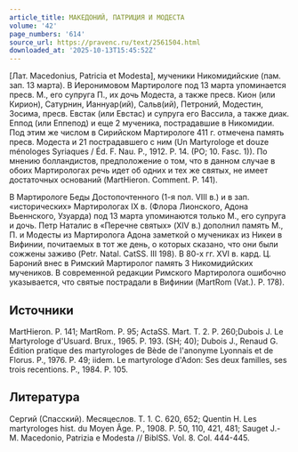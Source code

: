 ```yaml
---
article_title: МАКЕДОНИЙ, ПАТРИЦИЯ И МОДЕСТА
volume: '42'
page_numbers: '614'
source_url: https://pravenc.ru/text/2561504.html
downloaded_at: '2025-10-13T15:45:52Z'
---
```


[Лат. Macedonius, Patricia et Modesta], мученики Никомидийские (пам. зап. 13 марта). В Иеронимовом Мартирологе под 13 марта упоминается пресв. М., его супруга П., их дочь Модеста, а также пресв. Кион (или Кирион), Сатурнин, Ианнуар(ий), Сальв(ий), Петроний, Модестин, Зосима, пресв. Евстак (или Евстас) и супруга его Вассила, а также диак. Еппод (или Еппепод) и еще 2 мученика, пострадавшие в Никомидии. Под этим же числом в Сирийском Мартирологе 411 г. отмечена память пресв. Модеста и 21 пострадавшего с ним (Un Martyrologe et douze ménologes Syriaques / Éd. F. Nau. P., 1912. P. 14. (PO; 10. Fasc. 1)). По мнению болландистов, предположение о том, что в данном случае в обоих Мартирологах речь идет об одних и тех же святых, не имеет достаточных оснований (MartHieron. Comment. P. 141).

В Мартирологе Беды Достопочтенного (1-я пол. VIII в.) и в зап. «исторических» Мартирологах IX в. (Флора Лионского, Адона Вьеннского, Узуарда) под 13 марта упоминаются только М., его супруга и дочь. Петр Наталис в «Перечне святых» (XIV в.) дополнил память М., П. и Модесты из Мартиролога Адона заметкой о мучениках из Никеи в Вифинии, почитаемых в тот же день, о которых сказано, что они были сожжены заживо (Petr. Natal. CatSS. III 198). В 80-х гг. XVI в. кард. Ц. Бароний внес в Римский Мартиролог память 3 Никомидийских мучеников. В современной редакции Римского Мартиролога ошибочно указывается, что святые пострадали в Вифинии (MartRom (Vat.). P. 178).

## Источники

MartHieron. P. 141; MartRom. P. 95; ActaSS. Mart. T. 2. P. 260;Dubois J. Le Martyrologe d'Usuard. Brux., 1965. P. 193. (SH; 40); Dubois J., Renaud G. Édition pratique des martyrologes de Bède de l'anonyme Lyonnais et de Florus. P., 1976. P. 49; iidem. Le martyrologe d'Adon: Ses deux familles, ses trois recentions. P., 1984. P. 105.

## Литература

Сергий (Спасский). Месяцеслов. Т. 1. С. 620, 652; Quentin H. Les martyrologes hist. du Moyen Âge. P., 1908. P. 50, 110, 421, 481; Sauget J.-M. Macedonio, Patrizia e Modesta // BiblSS. Vol. 8. Col. 444-445.
